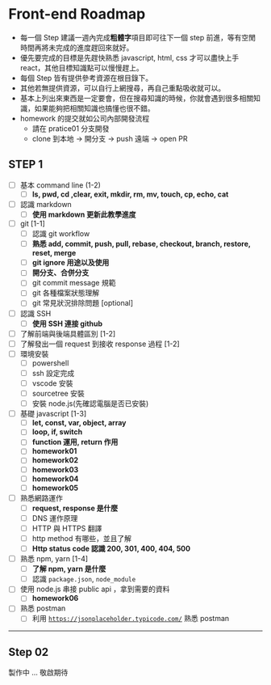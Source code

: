 # Front-end Roadmap

- 每一個 Step 建議一週內完成**粗體字**項目即可往下一個 step 前進，等有空閒時間再將未完成的進度趕回來就好。
- 優先要完成的目標是先趕快熟悉 javascript, html, css 才可以盡快上手 react，其他目標知識點可以慢慢趕上。
- 每個 Step 皆有提供參考資源在根目錄下。
- 其他若無提供資源，可以自行上網搜尋，再自己重點吸收就可以。
- 基本上列出來東西是一定要會，但在搜尋知識的時候，你就會遇到很多相關知識，如果能夠把相關知識也搞懂也很不錯。
- homework 的提交就如公司內部開發流程
  - 請在 pratice01 分支開發
  - clone 到本地 -> 開分支 -> push 遠端 -> open PR

## STEP 1

- [ ] 基本 command line (1-2)
  - [ ] **ls, pwd, cd ,clear, exit, mkdir, rm, mv, touch, cp, echo, cat**
- [ ] 認識 markdown
  - [ ] **使用 markdown 更新此教學進度**
- [ ] git [1-1]
  - [ ] 認識 git workflow
  - [ ] **熟悉 add, commit, push, pull, rebase, checkout, branch, restore, reset, merge**
  - [ ] **git ignore 用途以及使用**
  - [ ] **開分支、合併分支**
  - [ ] git commit message 規範
  - [ ] git 各種檔案狀態理解
  - [ ] git 常見狀況排除問題 [optional]
- [ ] 認識 SSH
  - [ ] **使用 SSH 連接 github**
- [ ] 了解前端與後端具體區別 [1-2]
- [ ] 了解發出一個 request 到接收 response 過程 [1-2]
- [ ] 環境安裝
  - [ ] powershell
  - [ ] ssh 設定完成
  - [ ] vscode 安裝
  - [ ] sourcetree 安裝
  - [ ] 安裝 node.js(先確認電腦是否已安裝)
- [ ] 基礎 javascript [1-3]
  - [ ] **let, const, var, object, array**
  - [ ] **loop, if, switch**
  - [ ] **function 運用, return 作用**
  - [ ] **homework01**
  - [ ] **homework02**
  - [ ] **homework03**
  - [ ] **homework04**
  - [ ] **homework05**
- [ ] 熟悉網路運作
  - [ ] **request, response 是什麼**
  - [ ] DNS 運作原理
  - [ ] HTTP 與 HTTPS 翻譯
  - [ ] http method 有哪些，並且了解
  - [ ] **Http status code 認識 200, 301, 400, 404, 500**
- [ ] 熟悉 npm, yarn [1-4]
  - [ ] **了解 npm, yarn 是什麼**
  - [ ] 認識 `package.json`, `node_module`
- [ ] 使用 node.js 串接 public api ，拿到需要的資料
  - [ ] **homework06**
- [ ] 熟悉 postman
  - [ ] 利用 [`https://jsonplaceholder.typicode.com/`](https://jsonplaceholder.typicode.com/) 熟悉 postman

---

## Step 02

製作中 ...
敬啟期待
